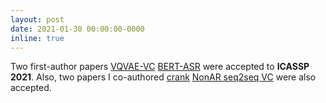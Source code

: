 ```yaml
---
layout: post
date: 2021-01-30 00:00:00-0000
inline: true
---
```


Two first-author papers [VQVAE-VC](https://arxiv.org/abs/2010.12231) [BERT-ASR](https://arxiv.org/abs/2102.00291) were accepted to **ICASSP 2021**. Also, two papers I co-authored [crank](https://github.com/k2kobayashi/crank) [NonAR seq2seq VC](https://kan-bayashi.github.io/NonARSeq2SeqVC/) were also accepted.